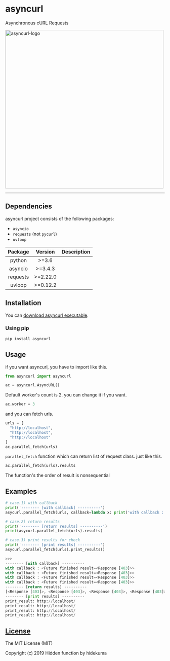 # asyncurl
Asynchronous cURL Requests

<img src="https://raw.githubusercontent.com/hidden-function/i/master/asyncurl.png" height="500" alt="asyncurl-logo"> 

---
## Dependencies
asyncurl project consists of the following packages:
- `asyncio`
- `requests` (not `pycurl`)
- `uvloop`

| Package  | Version  | Description |
| :-:      | :-:      | :-:         |
| python   | >=3.6    |             |
| asyncio  | >=3.4.3  |             |
| requests | >=2.22.0 |             |
| uvloop   | >=0.12.2 |             |

## Installation
You can [download asyncurl executable](https://github.com/hidden-function/asyncurl/releases).

### Using pip
```bash
pip install asyncurl
```

## Usage
if you want asyncurl, you have to import like this.
```python
from asyncurl import asyncurl

ac = asyncurl.AsyncURL()
```

Default worker's count is 2. you can change it if you want.
```python
ac.worker = 3
```

and you can fetch urls.
```python
urls = [
  "http://localhost",
  "http://localhost",
  "http://localhost"
]
ac.parallel_fetch(urls)
```
`parallel_fetch` function which can return list of request class. just like this.
```python
ac.parallel_fetch(urls).results
```
The function's the order of result is nonsequential

## Examples
```python
# case.1) with callback
print('-------- [with callback] ----------')
asycurl.parallel_fetch(urls, callback=lambda x: print('with callback : {0}'.format(x)))

# case.2) return results
print('-------- [return results] ----------')
print(asycurl.parallel_fetch(urls).results)

# case.3) print results for check
print('-------- [print results] ----------')
asycurl.parallel_fetch(urls).print_results()

>>>
-------- [with callback] ----------
with callback : <Future finished result=<Response [403]>>
with callback : <Future finished result=<Response [403]>>
with callback : <Future finished result=<Response [403]>>
with callback : <Future finished result=<Response [403]>>
-------- [return results] ----------
[<Response [403]>, <Response [403]>, <Response [403]>, <Response [403]>]
-------- [print results] ----------
print_result: http://localhost/
print_result: http://localhost/
print_result: http://localhost/
print_result: http://localhost/
```

[License](LICENSE)
------------------

The MIT License (MIT)

Copyright (c) 2019 Hidden function by hidekuma

